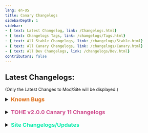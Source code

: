 ```yaml
---
lang: en-US
title: Canary Changelogs
sidebarDepth: 1
sidebar:
- { text: Latest Changelog, link: /Changelogs.html}
- { text: Changelogs Tags, link: /changelogs/Tags.html}
- { text: All Stable Changelogs, link: /changelogs/Stable.html}
- { text: All Canary Changelogs, link: /changelogs/Canary.html}
- { text: All Dev Changelogs, link: /changelogs/Dev.html}
contributors: false
---
```


## <font size=5em><b>Latest Changelogs:</b></font><br>
(Only the Latest Changes to Mod/Site will be displayed.)

<font size=4em>
<details>
<summary><b><font color=#de6707>Known Bugs</font></b></summary>

= <font color=#de6707><b>KNOWN BUG</b></font>: Hide & Seek is temporarily not supported<br>
= <font color=#de6707><b>KNOWN BUG</b></font>: Changing the game mode in the settings sometimes does not remove some settings that are not used in the mode<br>
= <font color=#de6707><b>KNOWN BUG</b></font>: When changing presets, the settings are not updated instantly, you MUST close and reopen the settings<br>
= <font color=#de6707><b>KNOWN BUG</b></font>: Servers may be unstable as the protocol requires fixing on Innersloth's side<br>
= <font color=#de6707><b>KNOWN BUG</b></font>: When dlekS ehT is selected, the game lags in the lobby for vanilla players (during the game everything works fine)<br>
= <font color=#de6707><b>KNOWN BUG</b></font>: EAC may not work in some places<br>
= <font color=#de6707><b>KNOWN BUG</b></font>: Swift, Fragile, Imitator, Doppelganger are works unstable<br>
= <font color=#de6707><b>KNOWN BUG</b></font>: Black screen after meeting for vanilla players (This is not fixable at this time as it's an issue with Vanilla, not TOHE)
</details>
<br>
<details>
<summary><b><font color=#cf4e8f>TOHE v2.0.0 Canary 11 Changelogs</font></b></summary>

<details>
<summary><b><font color=#cf4e8f>v2.0.0 Canary 11.1</font></b></summary>

* By [**TommyXL**](https://github.com/Tommy-XL)<br>
= <font color=#1376f0><b>BUG FIX</b></font>: Fixed bug when everyone imp based role can kill normally (Like every target have Fragile)<br>
= <font color=#1376f0><b>BUG FIX</b></font>: Fixed bug when Swooper and Wraith can report Bait<br>
</details>
<details>
<summary><b><font color=#cf4e8f>v2.0.0 Canary 11</font></b></summary>

* By [**TommyXL**](https://github.com/Tommy-XL)<br>
\+ <font color=green><b>NEW</b></font>: Added F3 and F4 to show role and add-ons settings, respectively<br>
\+ <font color=green><b>NEW</b></font>: Client Setting: "Disable Lobby Music"<br>
\+ <font color=green><b>NEW</b></font>: Setting: "Hide All Tags (for «AutoMuteUs»)"<br>
\+ <font color=green><b>NEW</b></font>: Setting for Pickpocket, Stealer and Paranoia: "Hide Additional Vote(s)"<br>
\+ <font color=green><b>NEW</b></font>: Setting for Monarch: "Hide additional vote for Knighted players"<br>
\+ <font color=green><b>NEW</b></font>: Setting for Maverick: "Minimum number of kills to win"<br>
\+ <font color=green><b>NEW</b></font>: Setting for Youtuber: "The Killer Wins with YouTuber"<br>
\- <font color=red><b>REMOVED</b></font>: Client Settings: "Small Screen Mode" and "Enable it if you use AutoMuteUs"<br>
= <font color=#1376f0><b>BUG FIX</b></font>: Fixed Necromancer leaving a dead body after meeting<br>
= <font color=#1376f0><b>BUG FIX</b></font>: Fixed duplicate Ruthless Romantics in game end screen<br>
= <font color=#1376f0><b>BUG FIX</b></font>: Fixed Modded clients show vanilla intro screen<br>
= <font color=#1376f0><b>BUG FIX</b></font>: Fixed random glitch when Witch/Hex Master kills players after meeting<br>
= <font color=#1376f0><b>BUG FIX</b></font>: Fixed Workaholic incorrect win state<br>
= <font color=#1376f0><b>BUG FIX</b></font>: Fixed priority add-on assignment<br>
= <font color=#1376f0><b>BUG FIX</b></font>: Fixed Councillor UI not working<br>
= <font color=#1376f0><b>BUG FIX</b></font>: Fixed Rainbow on Ziplines<br>
= <font color=#1376f0><b>BUG FIX</b></font>: Fixed lower text for Hex Master<br>
= <font color=#1376f0><b>BUG FIX</b></font>: Fixed Avenger<br>
= <font color=#e08709><b>IMPROVEMENT</b></font>: Glow can no longer spawn on The Fungle<br>
= <font color=#e08709><b>IMPROVEMENT</b></font>: Swift has moved to Experimental<br>
= <font color=#e08709><b>IMPROVEMENT??</b></font>: Moved Double Shot and Rebound to Game Modifiers tab (Mod Only, not Site)<br>
= <font color=#e08709><b>IMPROVEMENT</b></font>: Punching Bag can no longer get many incompatible add-ons<br>
= <font color=#e08709><b>IMPROVEMENT</b></font>: Killing Machine can no longer get Glow<br>
= <font color=#e08709><b>IMPROVEMENT</b></font>: Mundane can no longer get Ghoul<br>
= <font color=#1376f0><b>BUG FIX</b></font>: Other minor fixes and changes<br>

* By [**ryuk**](https://github.com/ryuk2098)<br>
= <font color=#e08709><b>IMPROVEMENT</b></font>: Improved EAC<br>
= <font color=#1376f0><b>BUG FIX</b></font>: Fixed Fragile<br>
= <font color=#e08709><b>IMPROVEMENT</b></font>: Bodyguard & Bloodthirst incompatible<br>

* By [**NikoCat223**](https://github.com/NikoCat233)<br>
= <font color=#1376f0><b>BUG FIX</b></font>: Fixed Butcher playing congratulations sound<br>

* By [**Drakos**](https://github.com/Ultradragon005)<br>
= <font color=#1376f0><b>BUG FIX</b></font>: Fixed poll title cutting of the text<br>
</details>
</details>
<br>
<details>
<summary><b><font color=#12edaf>Site Changelogs/Updates</font></b></summary>

* By [**Pyro**](https://sites.google.com/view/notpyro404)<br>
= <font color=#ece218><b>NOTICE</b></font>: Updated to v2.0.0 Canary 11<br>
\+ Have a good day!<br>
= <font color=#ece218><b>NOTICE</b></font>: If there are any other issues, open a forum in `#website-feedback`! Thank you!<br>
= <font color=#F6BE00><b>CHANGE</b></font>: `Tracker`, `Noisemaker`, and `Phantom` have been added to the Vanilla Tab of their respective factions.<br>
= <font color=#F6BE00><b>CHANGE</b></font>: `Tracker (TOHE)` has been REMOVED.<br>
\+ <font color=#12edaf><b>RENAMED</b></font>: `Phantom (TOHE)` has been renamed to `Specter`.<br>
\+ <font color=#12edaf><b>RENAMED</b></font>: `Schizophrenic` has been renamed to `Paranoia`.<br>
\+ <font color=#12edaf><b>RENAMED</b></font>: `Masochist` has been renamed to `Punching Bag`.<br>
\+ <font color=#12edaf><b>RENAMED</b></font>: `Bloodlust` has been renamed to `Bloodthirst`.<br>
\+ <font color=#12edaf><b>RENAMED</b></font>: `GetStarted.md` has been renamed to `Install.md`<br>
\+ <font color=#12edaf><b>RENAMED</b></font>: `Advanced.md` has been renamed to `Resources.md`<br>
\+ <font color=#12edaf><b>RENAMED</b></font>: `Game.md` has been renamed to `Mod.md`<br>
\+ <font color=#12edaf><b>RENAMED</b></font>: `Custom.md` has been renamed to `Game.md`<br>
\+ <font color=#12edaf><b>RENAMED</b></font>: `vote.md` has been capitalized to `Vote.md`.<br>
= <font color=#e08709><b>IMPROVEMENT</b></font>: Added `Other` as a Tab for Add-ons as it's nicer to keep all addons in the same group (I'm not adding them to Game Modifiers, that's ugly).<br>
= <font color=#e08709><b>IMPROVEMENT</b></font>: Redid the layout of `Resources.md` (Includes more Resources to look through, such as Commands/HotKeys like before, as well as Death Reasons + why they occur, and more.)<br>
= <font color=#e08709><b>IMPROVEMENT</b></font>: Redid the layout of `FAQ.md` (Questions are now sorted in drop-down boxes.)<br>
= <font color=#e08709><b>IMPROVEMENT</b></font>: Redid the layout of `Install.md` (Now includes both Steam + Epic guides, and has been straightened up.)<br>
= <font color=#e08709><b>IMPROVEMENT</b></font>: Redid the layout of `Changelogs.md`. (Now includes "KNOWN BUGS")<br>
= <font color=#e08709><b>IMPROVEMENT</b></font>: Redid the layout of `Changelogs.md` again. (Now utilizes Dropdown boxes as to not clutter the page, allowing for people to look at the changelogs they care about.)<br>
= <font color=#ece218><b>NOTICE</b></font>: Relating to the above changes, `Stable.md`, `Canary.md`, & `Dev.md` will be overhauled to utilize dropdown boxes too, but thats a lot more work.<br>
= <font color=#e08709><b>IMPROVEMENT</b></font>: Fixing Spacing (hopefully) for `FAQ.md`, as well as `Install.md` & `Resources.md`.<br>
= <font color=#e08709><b>IMPROVEMENT</b></font>: Increased the text size (hopefully) for `FAQ.md`, as well as `Install.md`, `Resources.md`, `Changelogs.md` (`Dev.md`, `Canary.md`, & `Stable.md`), & `Presets.md`.<br>
\+ <font color=green><b>NEW</b></font>: Added `Presets.md` (Instead of cluttering `Resources.md` with future Preset Submissions, Presets will be listed here. Added Marg's Preset & removed 2 out of date Presets (WitchCraft & Moe's Presets which used the old system).<br>
= <font color=#F6BE00><b>CHANGE</b></font>: More Bios added to `AboutUs.md`. (Still not 100% Complete as we are still missing the Bios of a few Contributors. You can see which as they'll have `(Placeholder Bio)` in the place of their Bio.<br>
= <font color=#fdf08e><b>NOTE</b></font>: Role Counts/Amounts are finally corrected, thanks Drakos for doing the numbers! No idea what `[None] = Count: 13` still means though.<br>
= <font color=#ece218><b>NOTICE</b></font>: There were a lot of new Settings added to the mod + settings added to some roles, which are not live on site yet. That's a lot of work, and I'm not going to do it right now!<br>
= <font color=#1376f0><b>BUG FIXES</b></font>: Many formatting, linking, and spelling fixes/updates.<br>
= <font color=#ece218><b>NOTICE</b></font>: `zh-CN` and `fr` are fully up-to-date with Main (en-US), but not translated, meaning Simplified Chinese & French Translations are still in the works, sorry!<br>
= <font color=#fdf08e><b>NOTE</b></font>: You may realize that there are 3 results of roles if you use the built-in search bar. This is because you are getting a copy for every instance (Currently, `fr` & `zh-CN`) that is not yet translated. (An example being Reverie, even though <i>most</i> roles will display 3 results.)<br>
![image](./images/SearchReverie3BUG.png)<br>
</details>
</font>